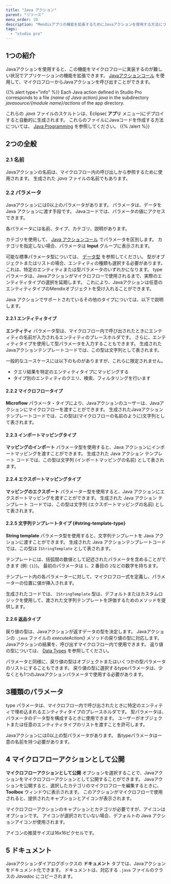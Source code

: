 ```yaml
---
title: "Java アクション"
parent: "リソース"
menu_order: 10
description: "Mendixアプリの機能を拡張するためにJavaアクションを使用する方法について説明します。"
tags:
  - "studio pro"
---
```


## 1つの紹介

Javaアクションを使用すると、この機能をマイクロフローに実装するのが難しい状況でアプリケーションの機能を拡張できます。 [Javaアクションコール](java-action-call) を使用して、マイクロフローからJavaアクションを呼び出すことができます。

{{% alert type="info" %}}
Each Java action defined in Studio Pro corresponds to a file *{name of Java action}.java* in the subdirectory *javasource/{module name}/actions* of the app directory.

これらの *.java* ファイルのスケルトンは、Eclipse( **アプリ** メニュー)にデプロイすると自動的に生成されます。 これらのファイルにJavaコードを作成する方法については、 [Java Programming](java-programming) を参照してください。
{{% /alert %}}

## 2つの全般

### 2.1 名前

Javaアクションの名前は、マイクロフロー内の呼び出しから参照するために使用されます。 生成された *.java* ファイルの名前でもあります。

### 2.2 パラメータ

Javaアクションには0以上のパラメータがあります。 パラメータは、データを Java アクションに渡す手段です。 Javaコードでは、パラメータの値にアクセスできます。

各パラメータには名前、タイプ、カテゴリ、説明があります。

カテゴリを使用して、 [Java アクションコール](java-action-call) でパラメータを区別します。 カテゴリを指定しない場合、パラメータは **Input** グループに表示されます。

可能な標準パラメータ型については、 [データ型](data-types) を参照してください。 型がオブジェクトまたはリストの場合、エンティティの種類も選択する必要があります。 これは、特定のエンティティまたは型パラメータのいずれかになります。 typeパラメータは、Javaアクションがマイクロフローで使用されるまで、実際のエンティティタイプの選択を延期します。 これにより、Javaアクションは任意のエンティティタイプのMendixオブジェクトを受け入れることができます。

Java アクションでサポートされているその他のタイプについては、以下で説明します。

#### 2.2.1 エンティティタイプ

**エンティティ** パラメータ型は、マイクロフロー内で呼び出されたときにエンティティの名前が入力されるエンティティのプレースホルダです。 さらに、エンティティタイプを使用して型パラメータを入力することもできます。 生成されたJavaアクションテンプレートコードでは、この型は文字列として表されます。

一般的なユースケースには以下のものがありますが、これらに限定されません。

* クエリ結果を特定のエンティティタイプにマッピングする
* タイプ別のエンティティのクエリ、検索、フィルタリングを行います

#### 2.2.2 マイクロフロータイプ

**Microflow** パラメータ・タイプにより、Javaアクションのユーザーは、Javaアクションにマイクロフローを渡すことができます。 生成されたJavaアクションテンプレートコードでは、この型は(マイクロフローの名前のように)文字列として表されます。

#### 2.2.3 インポートマッピングタイプ

**マッピングのインポート** パラメータ型を使用すると、Java アクションにインポートマッピングを渡すことができます。 生成された Java アクション テンプレート コードでは、この型は文字列 (インポートマッピングの名前) として表されます。

#### 2.2.4 エクスポートマッピングタイプ

**マッピングのエクスポート** パラメーター型を使用すると、Java アクションにエクスポートマッピングを渡すことができます。 生成された Java アクション テンプレート コードでは、この型は文字列 (エクスポートマッピングの名前) として表されます。

#### 2.2.5 文字列テンプレートタイプ {#string-template-type}

**String template** パラメータ型を使用すると、文字列テンプレートを Java アクションに渡すことができます。 生成された Java アクションテンプレートコードでは、この型は `IStringTemplate` として表されます。

テンプレートには、括弧間の数値として記述されたパラメータを含めることができます (例: `{1}`)。 最初のパラメータは `1`、2 番目の `2`などの数字を持ちます。

テンプレート内の各パラメーターに対して、マイクロフロー式を定義し、パラメーターの位置に値が挿入されます。

生成されたコードでは、 `IStringTemplate` 型は、デフォルトまたはカスタムロジックを使用して、渡された文字列テンプレートを評価するためのメソッドを提供します。

#### 2.2.6 返品タイプ

戻り値の型は、Javaアクションが返すデータの型を決定します。 Javaアクションの `.java` ファイルの *executeAction()* メソッドの戻り値の型に対応します。 Javaアクションの結果を、呼び出すマイクロフロー内で使用できます。 返り値の型については、 [Data Types](data-types) を参照してください。

パラメータと同様に、戻り値の型はオブジェクトまたはいくつかの型パラメータのリストにすることもできます。 戻り値の型に選択するtypeパラメータは、少なくとも1つのJavaアクションパラメータで使用する必要があります。

## 3種類のパラメータ

type パラメータは、マイクロフロー内で呼び出されたときに特定のエンティティで埋め込まれるエンティティタイプのプレースホルダです。 型パラメータは、パラメータのデータ型を構成するときに使用できます。 ユーザーがオブジェクトまたは任意のエンティティタイプのリストを渡すことを許可します。

Javaアクションには0以上の型パラメータがあります。 各typeパラメータは一意の名前を持つ必要があります。

## 4 マイクロフローアクションとして公開

**マイクロフローアクションとして公開** オプションを選択することで、Javaアクションをマイクロフローアクションとして公開することができます。 Javaアクションを公開すると、選択したカテゴリのマイクロフローを編集するときに、 **Toolbox** ウィンドウに表示されます。 このアクションがマイクロフローで使用されると、提供されたキャプションとアイコンが表示されます。

マイクロフローアクションのキャプションとカテゴリが必要ですが、アイコンはオプションです。 アイコンが選択されていない場合、デフォルトの Java アクションアイコンが使用されます。

アイコンの推奨サイズは16x16ピクセルです。

## 5 ドキュメント

Javaアクションダイアログボックスの **ドキュメント** タブでは、Javaアクションをドキュメント化できます。 ドキュメントは、対応する `.java` ファイルのクラスの *Javadoc* にコピーされます。
